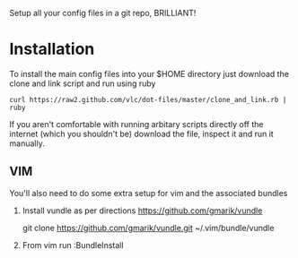 Setup all your config files in a git repo, BRILLIANT!

Installation
============

To install the main config files into your $HOME directory just download the clone and link script and run using ruby

    curl https://raw2.github.com/vlc/dot-files/master/clone_and_link.rb | ruby

If you aren't comfortable with running arbitary scripts directly off the internet (which you shouldn't be) download
the file, inspect it and run it manually.

VIM
---

You'll also need to do some extra setup for vim and the associated bundles

1. Install vundle as per directions https://github.com/gmarik/vundle

    git clone https://github.com/gmarik/vundle.git ~/.vim/bundle/vundle

2. From vim run :BundleInstall



